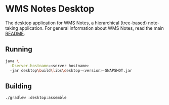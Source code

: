 # WMS Notes Desktop

The desktop application for WMS Notes, a hierarchical (tree-based) note-taking application.
For general information about WMS Notes, read the main [README](../README.md).


## Running

```bash
java \
  -Dserver.hostname=<server hostname>
  -jar desktop\build\libs\desktop-<version>-SNAPSHOT.jar
```


## Building

```bash
./gradlew :desktop:assemble
```
